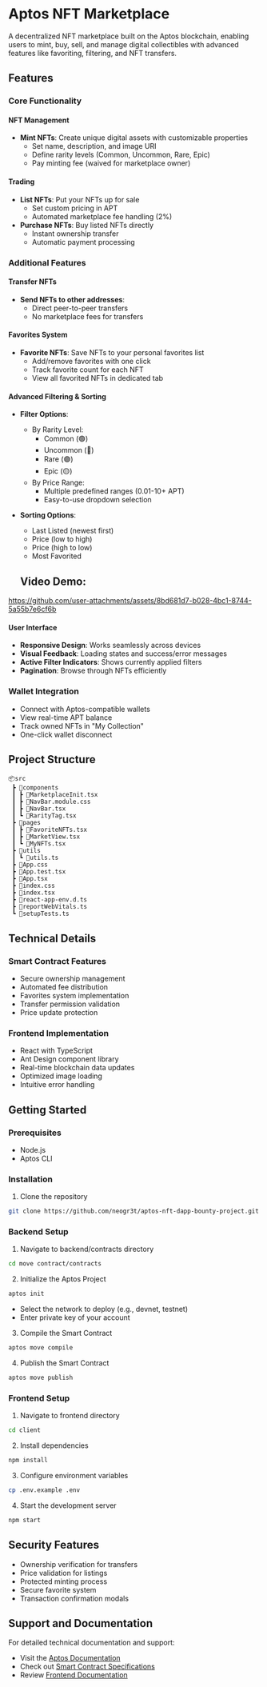 # Aptos NFT Marketplace

A decentralized NFT marketplace built on the Aptos blockchain, enabling users to mint, buy, sell, and manage digital collectibles with advanced features like favoriting, filtering, and NFT transfers.

## Features

### Core Functionality

#### NFT Management
- **Mint NFTs**: Create unique digital assets with customizable properties
  - Set name, description, and image URI
  - Define rarity levels (Common, Uncommon, Rare, Epic)
  - Pay minting fee (waived for marketplace owner)

#### Trading
- **List NFTs**: Put your NFTs up for sale
  - Set custom pricing in APT
  - Automated marketplace fee handling (2%)
- **Purchase NFTs**: Buy listed NFTs directly
  - Instant ownership transfer
  - Automatic payment processing

### Additional Features

#### Transfer NFTs
- **Send NFTs to other addresses**:
  - Direct peer-to-peer transfers
  - No marketplace fees for transfers

#### Favorites System
- **Favorite NFTs**: Save NFTs to your personal favorites list
  - Add/remove favorites with one click
  - Track favorite count for each NFT
  - View all favorited NFTs in dedicated tab

#### Advanced Filtering & Sorting
- **Filter Options**:
  - By Rarity Level:
    - Common (🟢)
    - Uncommon (🔵)
    - Rare (🟣)
    - Epic (🟡)
  - By Price Range:
    - Multiple predefined ranges (0.01-10+ APT)
    - Easy-to-use dropdown selection

- **Sorting Options**:
  - Last Listed (newest first)
  - Price (low to high)
  - Price (high to low)
  - Most Favorited
 
  ## Video Demo:
https://github.com/user-attachments/assets/8bd681d7-b028-4bc1-8744-5a55b7e6cf6b

#### User Interface
- **Responsive Design**: Works seamlessly across devices
- **Visual Feedback**: Loading states and success/error messages
- **Active Filter Indicators**: Shows currently applied filters
- **Pagination**: Browse through NFTs efficiently

### Wallet Integration
- Connect with Aptos-compatible wallets
- View real-time APT balance
- Track owned NFTs in "My Collection"
- One-click wallet disconnect

## Project Structure

```
📦src
 ┣ 📂components
 ┃ ┣ 📜MarketplaceInit.tsx
 ┃ ┣ 📜NavBar.module.css
 ┃ ┣ 📜NavBar.tsx
 ┃ ┗ 📜RarityTag.tsx
 ┣ 📂pages
 ┃ ┣ 📜FavoriteNFTs.tsx
 ┃ ┣ 📜MarketView.tsx
 ┃ ┗ 📜MyNFTs.tsx
 ┣ 📂utils
 ┃ ┗ 📜utils.ts
 ┣ 📜App.css
 ┣ 📜App.test.tsx
 ┣ 📜App.tsx
 ┣ 📜index.css
 ┣ 📜index.tsx
 ┣ 📜react-app-env.d.ts
 ┣ 📜reportWebVitals.ts
 ┗ 📜setupTests.ts
```

## Technical Details

### Smart Contract Features
- Secure ownership management
- Automated fee distribution
- Favorites system implementation
- Transfer permission validation
- Price update protection

### Frontend Implementation
- React with TypeScript
- Ant Design component library
- Real-time blockchain data updates
- Optimized image loading
- Intuitive error handling

## Getting Started

### Prerequisites
* Node.js
* Aptos CLI

### Installation

1. Clone the repository
```bash
git clone https://github.com/neogr3t/aptos-nft-dapp-bounty-project.git
```

### Backend Setup
1. Navigate to backend/contracts directory
```bash
cd move contract/contracts
```

2. Initialize the Aptos Project
```bash
aptos init
```
   - Select the network to deploy (e.g., devnet, testnet)
   - Enter private key of your account

3. Compile the Smart Contract
```bash
aptos move compile
```

4. Publish the Smart Contract
```bash
aptos move publish
```

### Frontend Setup
1. Navigate to frontend directory
```bash
cd client
```

2. Install dependencies
```bash
npm install
```

3. Configure environment variables
```bash
cp .env.example .env
```

4. Start the development server
```bash
npm start
```

## Security Features
- Ownership verification for transfers
- Price validation for listings
- Protected minting process
- Secure favorite system
- Transaction confirmation modals

## Support and Documentation

For detailed technical documentation and support:
- Visit the [Aptos Documentation](https://aptos.dev)
- Check out [Smart Contract Specifications](./contracts/README.md)
- Review [Frontend Documentation](./frontend/README.md)
